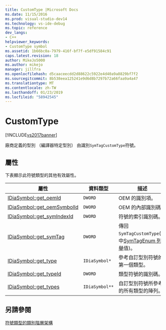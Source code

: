 ```yaml
---
title: CustomType |Microsoft Docs
ms.date: 11/15/2016
ms.prod: visual-studio-dev14
ms.technology: vs-ide-debug
ms.topic: reference
dev_langs:
- C++
helpviewer_keywords:
- CustomType symbol
ms.assetid: 1b66bc0a-7979-416f-bf7f-e5df91584c91
caps.latest.revision: 18
author: MikeJo5000
ms.author: mikejo
manager: jillfra
ms.openlocfilehash: d5caaceecdd2d88622c5922e4d40a9a8829bf7f2
ms.sourcegitcommit: 8b538eea125241e9d6d8b7297b72a66faa9a4a47
ms.translationtype: MT
ms.contentlocale: zh-TW
ms.lasthandoff: 01/23/2019
ms.locfileid: "58942545"
---
```

# <a name="customtype"></a>CustomType
[!INCLUDE[vs2017banner](../../includes/vs2017banner.md)]

廠商定義的型別 （編譯器特定型別） 由識別`SymTagCustomType`符號。  
  
## <a name="properties"></a>屬性  
 下表顯示此符號類型的其他有效屬性。  
  
|屬性|資料類型|描述|  
|--------------|---------------|-----------------|  
|[IDiaSymbol::get_oemId](../../debugger/debug-interface-access/idiasymbol-get-oemid.md)|`DWORD`|OEM 的識別項。|  
|[IDiaSymbol::get_oemSymbolId](../../debugger/debug-interface-access/idiasymbol-get-oemsymbolid.md)|`DWORD`|OEM 的內部識別碼。|  
|[IDiaSymbol::get_symIndexId](../../debugger/debug-interface-access/idiasymbol-get-symindexid.md)|`DWORD`|符號的索引識別碼。|  
|[IDiaSymbol::get_symTag](../../debugger/debug-interface-access/idiasymbol-get-symtag.md)|`DWORD`|傳回`SymTagCustomType`(其中[SymTagEnum 列舉](../../debugger/debug-interface-access/symtagenum.md)值)。|  
|[IDiaSymbol::get_type](../../debugger/debug-interface-access/idiasymbol-get-type.md)|`IDiaSymbol*`|參考自訂型別符號的第一個類型。|  
|[IDiaSymbol::get_typeId](../../debugger/debug-interface-access/idiasymbol-get-typeid.md)|`DWORD`|類型符號的識別碼。|  
|[IDiaSymbol::get_types](../../debugger/debug-interface-access/idiasymbol-get-types.md)|`IDiaSymbol**`|自訂型別符號所參考的所有類型的陣列。|  
  
## <a name="see-also"></a>另請參閱  
 [符號類型的類別階層架構](../../debugger/debug-interface-access/class-hierarchy-of-symbol-types.md)
